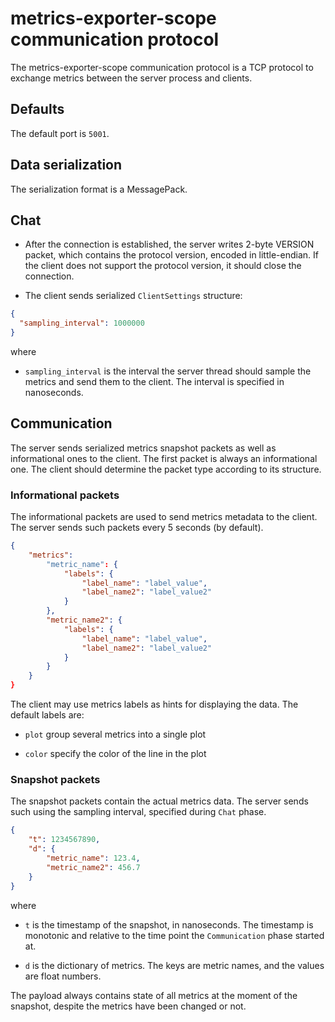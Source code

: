 # metrics-exporter-scope communication protocol

The metrics-exporter-scope communication protocol is a TCP protocol to exchange
metrics between the server process and clients.

## Defaults

The default port is `5001`.

## Data serialization

The serialization format is a MessagePack.

## Chat

* After the connection is established, the server writes 2-byte VERSION packet,
  which contains the protocol version, encoded in little-endian. If the client
  does not support the protocol version, it should close the connection.

* The client sends serialized `ClientSettings` structure:
```json
{
  "sampling_interval": 1000000
}
```

where

* `sampling_interval` is the interval the server thread should sample the
  metrics and send them to the client. The interval is specified in
  nanoseconds.

## Communication

The server sends serialized metrics snapshot packets as well as informational
ones to the client. The first packet is always an informational one. The client
should determine the packet type according to its structure.

### Informational packets

The informational packets are used to send metrics metadata to the client. The
server sends such packets every 5 seconds (by default).

```json
{
    "metrics":
        "metric_name": {
            "labels": {
                "label_name": "label_value",
                "label_name2": "label_value2"
            }
        },
        "metric_name2": {
            "labels": {
                "label_name": "label_value",
                "label_name2": "label_value2"
            }
        }
    }
}
```

The client may use metrics labels as hints for displaying the data. The default
labels are:

* `plot` group several metrics into a single plot

* `color` specify the color of the line in the plot

### Snapshot packets

The snapshot packets contain the actual metrics data. The server sends such
using the sampling interval, specified during `Chat` phase.

```json
{
    "t": 1234567890,
    "d": {
        "metric_name": 123.4,
        "metric_name2": 456.7
    }
}
```

where

* `t` is the timestamp of the snapshot, in nanoseconds. The timestamp is monotonic
  and relative to the time point the `Communication` phase started at.

* `d` is the dictionary of metrics. The keys are metric names, and the values
  are float numbers.

The payload always contains state of all metrics at the moment of the snapshot,
despite the metrics have been changed or not.
